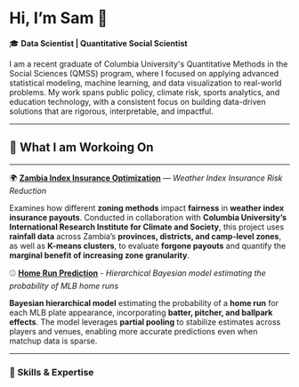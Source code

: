 # Hi, I’m Sam 👋  

🎓 **Data Scientist | Quantitative Social Scientist**  

I am a recent graduate of Columbia University's Quantitative Methods in the Social Sciences (QMSS) program, where I focused on applying advanced statistical modeling, machine learning, and data visualization to real-world problems. My work spans public policy, climate risk, sports analytics, and education technology, with a consistent focus on building data-driven solutions that are rigorous, interpretable, and impactful. 

----

## 🔭 What I am Workoing On 
---

🌍 **[Zambia Index Insurance Optimization](https://github.com/Sam-Gartenstein/zambia-index-insurance-optimization)** — *Weather Index Insurance Risk Reduction*

Examines how different **zoning methods** impact **fairness** in **weather index insurance payouts**. Conducted in collaboration with **Columbia University’s International Research Institute for Climate and Society**, this project uses **rainfall data** across Zambia’s **provinces, districts, and camp-level zones**, as well as **K-means clusters**, to evaluate **forgone payouts** and quantify the **marginal benefit of increasing zone granularity**.

⚾ **[Home Run Prediction](https://github.com/Sam-Gartenstein/home-run-prediction)**  - *Hierarchical Bayesian model estimating the probability of MLB home runs*

**Bayesian hierarchical model** estimating the probability of a **home run** for each MLB plate appearance, incorporating **batter, pitcher, and ballpark effects**. The model leverages **partial pooling** to stabilize estimates across players and venues, enabling more accurate predictions even when matchup data is sparse.

----

### 🧠 Skills & Expertise
